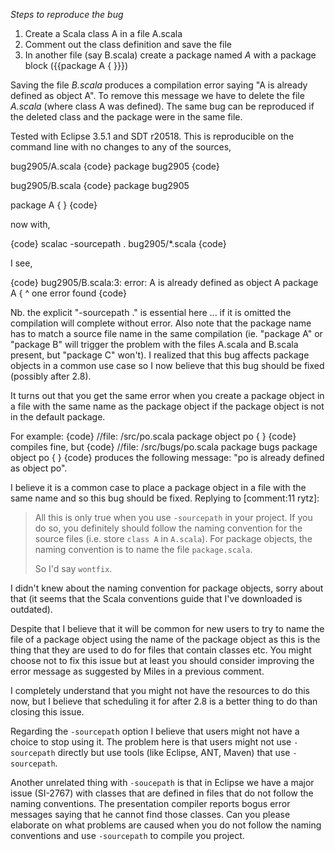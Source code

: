 *Steps to reproduce the bug*
 1. Create a Scala class A in a file A.scala
 2. Comment out the class definition and save the file
 3. In another file (say B.scala) create a package named _A_ with a package block ({{package A { }}})

Saving the file _B.scala_ produces a compilation error saying "A is already defined as object A". To remove this message we have to delete the file _A.scala_ (where class A was defined). The same bug can be reproduced if the deleted class and the package were in the same file.

Tested with Eclipse 3.5.1 and SDT r20518.
This is reproducible on the command line with no changes to any of the sources,

bug2905/A.scala
{code}
package bug2905
{code}

bug2905/B.scala
{code}
package bug2905

package A {
}
{code}

now with,

{code}
scalac -sourcepath . bug2905/*.scala
{code}

I see,

{code}
bug2905/B.scala:3: error: A is already defined as object A
package A {
        ^
one error found
{code}

Nb. the explicit "-sourcepath ." is essential here ... if it is omitted the compilation will complete without error. Also note that the package name has to match a source file name in the same compilation (ie. "package A" or "package B" will trigger the problem with the files A.scala and B.scala present, but "package C" won't).
I realized that this bug affects package objects in a common use case so I now believe that this bug should be fixed (possibly after 2.8).

It turns out that you get the same error when you create a package object in a file with the same name as the package object if the package object is not in the default package.

For example:
{code}
//file: /src/po.scala
package object po { }
{code}
compiles fine, but
{code}
//file: /src/bugs/po.scala
package bugs
package object po { }
{code}
produces the following message: "po is already defined as object po".

I believe it is a common case to place a package object in a file with the same name and so this bug should be fixed.
Replying to [comment:11 rytz]:
> All this is only true when you use `-sourcepath` in your project. If you do so, you definitely should follow the naming convention for the source files (i.e. store `class A` in `A.scala`). For package objects, the naming convention is to name the file `package.scala`.
> 
> So I'd say `wontfix`.

I didn't knew about the naming convention for package objects, sorry about that (it seems that the Scala conventions guide that I've downloaded is outdated).

Despite that I believe that it will be common for new users to try to name the file of a package object using the name of the package object as this is the thing that they are used to do for files that contain classes etc. You might choose not to fix this issue but at least you should consider improving the error message as suggested by Miles in a previous comment.

I completely understand that you might not have the resources to do this now, but I believe that scheduling it for after 2.8 is a better thing to do than closing this issue.

Regarding the `-sourcepath` option I believe that users might not have a choice to stop using it. The problem here is that users might not use `-sourcepath` directly but use tools (like Eclipse, ANT, Maven) that use `-sourcepath`.

Another unrelated thing with `-soucepath` is that in Eclipse we have a major issue (SI-2767) with classes that are defined in files that do not follow the naming conventions. The presentation compiler reports bogus error messages saying that he cannot find those classes. Can you please elaborate on what problems are caused when you do not follow the naming conventions and use `-sourcepath` to compile you project.

